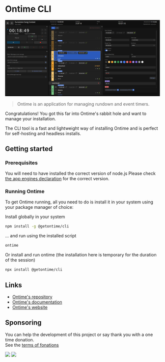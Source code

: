 # Ontime CLI

![Ontime](https://github.com/cpvalente/ontime/blob/9e63261b350e5b7b61c7ffb17c9e75a6c5a8c711/.github/aux-images/editor.png)
> Ontime is an application for managing rundown and event timers.

Congratulations! You got this far into Ontime's rabbit hole and want to manage your installation.

The CLI tool is a fast and lightweight way of installing Ontime and is perfect for self-hosting and headless installs.

## Getting started

### Prerequisites
You will need to have installed the correct version of node.js
Please check [the app engines declaration](https://github.com/cpvalente/ontime/blob/master/package.json) for the correct version.

### Running Ontime
To get Ontime running, all you need to do is install it in your system using your package manager of choice:

Install globally in your system 
```bash
npm install -g @getontime/cli
```

... and run using the installed script
```bash
ontime
```

Or install and run ontime (the installation here is temporary for the duration of the session)
```bash
npx install @getontime/cli
```

## Links
- [Ontime's repository](https://github.com/cpvalente/ontime)
- [Ontime's documentation](https://docs.getontime.no/)
- [Ontime's website](https://getontime.no/)

## Sponsoring
You can help the development of this project or say thank you with a one time donation. \
See the [terms of fonations](https://github.com/cpvalente/ontime/blob/master/SPONSOR.md)

[![](https://img.shields.io/static/v1?label=Sponsor&message=%E2%9D%A4&logo=GitHub&color=%23fe8e86)](https://github.com/sponsors/cpvalente)
[![](https://img.shields.io/static/v1?label=Buy%20me%20a%20coffee&message=%E2%9D%A4&logo=buymeacoffee&color=%23fe8e86)](https://www.buymeacoffee.com/cpvalente)
